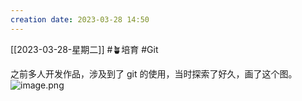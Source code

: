 ```yaml
---
creation date: 2023-03-28 14:50 
---
```

 [[2023-03-28-星期二]]  #🪴培育  #Git 

之前多人开发作品，涉及到了 git 的使用，当时探索了好久，画了这个图。
![image.png](https://jgox-image-1316409677.cos.ap-guangzhou.myqcloud.com/blog/20230328151047.png)










